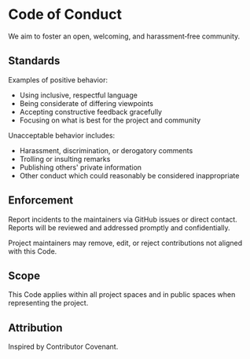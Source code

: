 # Code of Conduct

We aim to foster an open, welcoming, and harassment‑free community.

## Standards
Examples of positive behavior:
- Using inclusive, respectful language
- Being considerate of differing viewpoints
- Accepting constructive feedback gracefully
- Focusing on what is best for the project and community

Unacceptable behavior includes:
- Harassment, discrimination, or derogatory comments
- Trolling or insulting remarks
- Publishing others' private information
- Other conduct which could reasonably be considered inappropriate

## Enforcement
Report incidents to the maintainers via GitHub issues or direct contact. Reports will be reviewed and addressed promptly and confidentially.

Project maintainers may remove, edit, or reject contributions not aligned with this Code.

## Scope
This Code applies within all project spaces and in public spaces when representing the project.

## Attribution
Inspired by Contributor Covenant.

